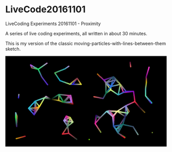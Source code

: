 # LiveCode20161101
LiveCoding Experiments 20161101 - Proximity

A series of live coding experiments, all written in about 30 minutes.

This is my version of the classic moving-particles-with-lines-between-them sketch.

![Proximity](https://github.com/acdean/LiveCode20161101/blob/master/frame0374.png)
